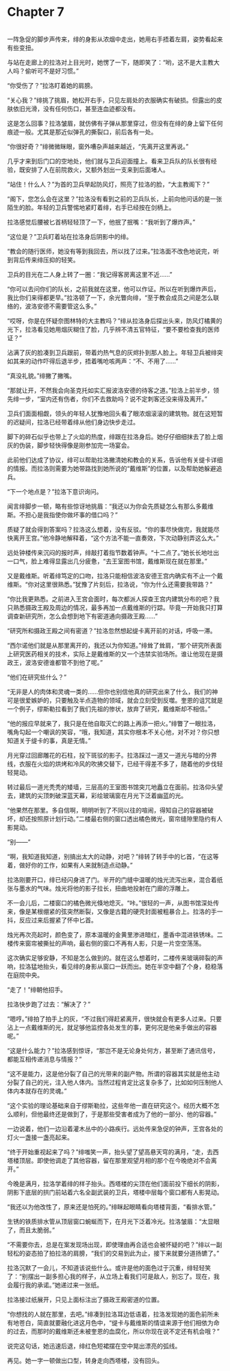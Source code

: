 # Chapter 7

<br>
一阵急促的脚步声传来，绯的身影从浓烟中走出，她用右手捂着左肩，姿势看起来有些变扭。

与站在走廊上的拉洛对上目光时，她愣了一下，随即笑了：“哟，这不是大主教大人吗？偷听可不是好习惯。”

“你受伤了？”拉洛盯着她的肩膀。

“关心我？”绯挑了挑眉，她松开右手，只见左肩处的衣服确实有破损。但露出的皮肤依旧光滑，没有任何伤口，甚至连血迹都没有。

这是怎么回事？拉洛皱眉，就仿佛有子弹从那里穿过，但没有在绯的身上留下任何痕迹一般。尤其是那近似弹孔的撕裂口，前后各有一处。

“你很好奇？”绯微微眯眼，窗外嘈杂声越来越近，“先离开这里再说。”

几乎才来到后门口的空地处，他们就与卫兵迎面撞上。看来卫兵队的队长很有经验，既安排了人在前院救火，又额外划出一支来到后面堵人。

“站住！什么人？”为首的卫兵举起防风灯，照亮了拉洛的脸，“大主教阁下？”

“阁下，您怎么会在这里？”拉洛没有看到之前的卫兵队长，上前向他问话的是一张陌生的脸。年轻的卫兵警惕地紧盯着绯，右手已经按在剑柄上。

拉洛感觉后腰被匕首柄轻轻顶了一下，他抿了抿嘴：“我听到了爆炸声。”

“这位是？”卫兵盯着站在拉洛身后阴影中的绯。

“教会的随行医师，她没有等到我回去，所以找了过来。”拉洛面不改色地说完，听到背后传来绯压抑的轻笑。

卫兵的目光在二人身上转了一圈：“我记得客房离这里不近……”

“你可以去问你们的队长，之前我就在这里，他可以作证。所以在听到爆炸声后，我比你们来得都更早。”拉洛顿了一下，余光瞥向绯，“至于教会成员之间是怎么联络的，波洛安德不需要管这么多。”

“哎呀，你是在怀疑奈图林特的大主教吗？”绯从拉洛身后探出头来，防风灯橘黄的光下，拉洛看见她用烟灰糊住了脸，几乎辨不清五官特征，“要不要检查我的医师证？”

沾满了灰的脸凑到卫兵跟前，带着灼热气息的灰烬扑到那人脸上。年轻卫兵被绯突如其来的动作吓得后退半步，捂着嘴呛咳两声：“不、不用了……”

“真没礼貌。”绯撇了撇嘴。

“那就让开，不然我会向圣克托如实汇报波洛安德的待客之道。”拉洛上前半步，领先绯一步，“室内还有伤者，你们不去救助吗？说不定刺客还没来得及离开。”

卫兵们面面相觑，领头的年轻人犹豫地回头看了眼浓烟滚滚的建筑物。就在这短暂的迟疑间，拉洛已经带着绯从他们身边快步走过。

脚下的碎石似乎也带上了火焰的热度，绯跟在拉洛身后。她仔仔细细抹去了脸上烟灰的伪装，脚步轻快得像是刚参加完一场宴会。

此前他们达成了协议，绯可以帮助拉洛撇清她和教会的关系，告诉他有关缇卡详细的情报。而拉洛则需要为她带路找到她所说的“戴维斯”的位置，以及帮助她躲避追兵。

“下一个地点是？”拉洛下意识询问。

闻言绯脚步一顿，略有些惊讶地挑眉：“我还以为你会先质疑怎么有那么多戴维斯。不担心是我指使你做坏事的借口吗？”

质疑了就会得到答案吗？拉洛这么想着，没有反驳。“你的事尽快做完，我就能尽快离开王宫。”他冷静地解释着，“这个方法不能一直奏效，下次动静别弄这么大。”

远处钟楼传来沉闷的报时声，绯敲打着指节数着钟声。“十二点了。”她长长地吐出一口气，脸上难得显露出几分疲惫，“去王室图书馆，戴维斯现在就在那里。”

又是戴维斯。听着绯笃定的口吻，拉洛只能相信波洛安德王宫内确实有不止一个戴维斯。“你对这里很熟悉。”犹豫了片刻后，拉洛说，“你为什么还需要我带路？”

“你比我更熟悉。之前进入王宫会面时，每次都派人探查王宫内建筑分布的吧？我只熟悉摄政王殿及周边的情况，最多再加一点戴维斯的行踪。毕竟一开始我只打算调查新研究所，怎么会想到地下有密道通向摄政王殿……”

“研究所和摄政王殿之间有密道？”拉洛忽然想起缇卡离开前的对话，呼吸一滞。

“西尔诺他们就是从那里离开的，我还以为你知道。”绯耸了耸肩，“那个研究所表面上研究医药相关的技术，实际上是戴维斯的又一个违禁实验场所。谁让他现在是摄政王，波洛安德谁都管不到他了呢。”

“他们在研究些什么？”

“无非是人的肉体和灵魂一类的……但你也别信他真的研究出来了什么，我们的神可是很爱嫉妒的，只要触及半点造物的领域，就会立刻受到反噬。奎恩的诅咒就是一个例子，缪斯勒拉看到了我们先祖的惨状，放弃了研究，戴维斯却不相信。”

“他的报应早就来了，我只是在他自取灭亡的路上再添一把火。”绯瞥了一眼拉洛，嘴角勾起一个嘲讽的笑容，“哦，我知道，其实你根本不关心他，对不对？你只想知道关于缇卡的事，真是无情。”

月光穿过回廊雕花的石柱，投下斑驳的影子。拉洛踩过一道又一道光与暗的分界线，衣服在火焰的烘烤和冷风的吹拂交替下，已经干得差不多了，随着他的步伐轻轻晃动。

转过最后一道光秃秃的矮墙，三层高的王室图书馆突兀地矗立在面前。拉洛仰头望去，建筑的尖顶刺破深蓝天幕，彩绘玻璃窗在月光下泛着幽蓝的光。

“他果然在那里。多自信啊，明明听到了不同以往的喧闹，得知自己的容器被破坏，却还按照原计划行动。”二楼最右侧的窗口透出橘色微光，窗帘缝隙里隐约有人影晃动。

“别——”

“啊，我知道我知道，别搞出太大的动静，对吧？”绯转了转手中的匕首，“在这等着，做好你的工作，如果有人来就制造点动静。”

拉洛刚要开口，绯已经闪身进了门。半开的门缝中温暖的烛光流泻出来，混合着纸张与墨水的气味。烛光将他的影子拉长，扭曲地投射在门廊的浮雕上。

不一会儿后，二楼窗口的橘色微光倏地熄灭。“咔。”很轻的一声，从图书馆深处传来，像是某根绷紧的弦突然断裂，又像是古籍的硬壳封面被粗暴合上。拉洛的手一抖，反应过来后握紧了怀中匕首。

烛光再次亮起时，颜色变了，原本温暖的金黄里渗进暗红，墨香中混进铁锈味。二楼传来窗帘被撕扯的声响，最右侧的窗口不再有人影，只是一片空空荡荡。

这次确实足够安静，不知是怎么做到的。就在这么想着时，二楼传来玻璃碎裂的声响，拉洛猛地抬头，看见绯的身影从窗口一跃而出。她在半空中翻了个身，稳稳落在庭院中央。

“走了！”绯朝他招手。

拉洛快步跑了过去：“解决了？”

“嗯哼。”绯拍了拍手上的灰，“不过我们得赶紧离开，很快就会有更多人过来。只要沾上一点戴维斯的光，就足够他监控各处发生的事，更何况是他亲手做出的容器呢。”

“这是什么能力？”拉洛感到惊讶，“那岂不是无论身处何方，甚至断了通讯信号，都能互相传递消息与情报？”

“这不是能力，这是他分裂了自己的光带来的副产物。所谓的容器其实就是他主动分裂了自己的光，注入他人体内。当然过程肯定比这复杂多了，比如如何压制他人体内本就存在的灵魂。”

“这个实验的理论基础来自于缪斯勒拉，这些年他一直在研究这个。经历大概不怎么顺利，但他最终还是做到了，于是那些受害者成为了他的一部分、他的容器。”

一边说着，他们一边沿着灌木丛中的小路疾行。远处传来急促的钟声，王宫各处的灯火一盏接一盏亮起来。

“终于开始重视起来了吗？”绯嗤笑一声，抬头望了望高悬天穹的满月，“走，去西塔楼顶层。即使他调走了其他容器，留在那里观望月相的那个在今晚绝对不会离开。”

今晚是满月，拉洛学着绯的样子抬头。西塔楼的尖顶在他们面前投下细长的阴影，阴影下底层的拱门前站着六名全副武装的卫兵，塔楼中层每个窗口都有人影晃动。

“我还以为他改性了，原来还是怕死的。”绯眯起眼睛看向塔楼背面，“看排水管。”

生锈的铁质排水管从顶层窗口蜿蜒而下，在月光下泛着冷光。拉洛皱眉：“太显眼了，而且太脆弱。”

“不需要你去，总是在案发现场出现，即使理由再合适也会被怀疑的吧？”绯以一副轻松的姿态拍了拍拉洛的肩膀，“我们的交易到此为止，接下来就要分道扬镳了。”

拉洛沉默了一会儿，不知道该说些什么。或许是他的面色过于沉重，绯轻轻笑了：“别摆出一副多担心我的样子，从立场上看我们可是敌人，别忘了。现在，我会履行我的承诺。”她递过来一张纸。

拉洛接过纸展开，只见上面标注出了摄政王殿密道的位置。

“你想找的人就在那里，去吧。”绯凑到拉洛耳边低语着，拉洛发现她的面色前所未有地苍白，简直就要融化进这月色中，“缇卡与戴维斯的情谊来源于他们相依为命的过去，而那时的戴维斯还未被奎恩的血腐化，所以你现在说不定还有机会哦？”

说完这句话，她迅速后退，绯红色短裙摆在空中晃出漂亮的弧线。

再见。她一字一顿做出口型，转身走向西塔楼，没有回头。
